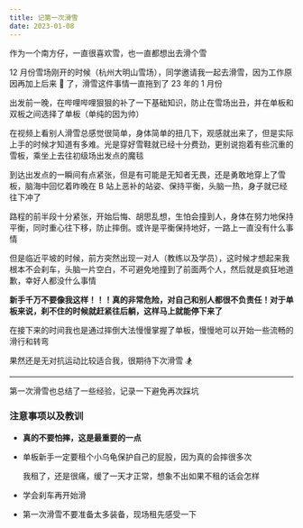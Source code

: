 ```yaml
---
title: 记第一次滑雪
date: 2023-01-08
---
```


作为一个南方仔，一直很喜欢雪，也一直都想出去滑个雪

12 月份雪场刚开的时候（杭州大明山雪场），同学邀请我一起去滑雪，因为工作原因再加上后来 🐑 了，滑雪这件事情一直拖到了 23 年的 1 月份

出发前一晚，在哔哩哔哩狠狠的补了一下基础知识，防止在雪场出丑，并在单板和双板之间选择了单板（单纯的因为帅）

在视频上看别人滑雪总感觉很简单，身体简单的扭几下，观感就出来了，但是实际上手的时候才知道有多难。光是穿好雪鞋就已经十分费劲，更别说抱着有些沉重的雪板，乘坐上去往初级场出发点的魔毯

到达出发点的一瞬间有点紧张，但是有可能是无知者无畏，还是勇敢地穿上了雪板，脑海中回忆着昨晚在 B 站上恶补的站姿、保持平衡，头脑一热，身子就已经往下冲了

路程的前半段十分紧张，开始后悔、胡思乱想，生怕会撞到人，身体在努力地保持平衡，同时重心往下移，防止摔倒。或许是平衡保持地好，一路上一直没有什么事情

但是临近平坡的时候，前方突然出现一对人（教练以及学员），这时候才想起来我根本不会刹车，头脑一片空白，不可避免地撞到了前面两个人，然后就是疯狂地道歉，幸好人都没什么事情

**新手千万不要像我这样！！！真的非常危险，对自己和别人都很不负责任！对于单板来说，刹不住的时候就赶紧往后躺，这样马上就能停下来了**

在接下来的时间我也是通过摔倒大法慢慢掌握了单板，慢慢地可以开始一些流畅的滑行和转弯

果然还是无对抗运动比较适合我，很期待下次滑雪 🏂

---

第一次滑雪也总结了一些经验，记录一下避免再次踩坑

### 注意事项以及教训

- **真的不要怕摔，这是最重要的一点**

- 单板新手一定要租个小乌龟保护自己的屁股，因为真的会摔很多次

  我租了，还是很痛，缓了一天才正常，想象不出如果不租的话会怎样

- 学会刹车再开始滑

- 第一次滑雪不要准备太多装备，现场租先感受一下
